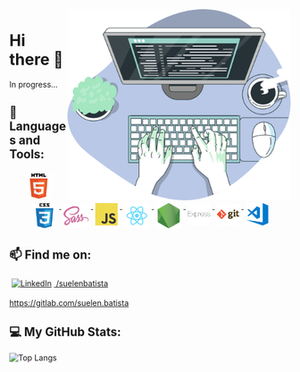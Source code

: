 <img src="https://raw.githubusercontent.com/sue1en/sue1en/main/img/Software_Dev_04-2.png" min-width="400px" max-width="400px" width="400px" align="right">

# Hi there 👋

In progress...

## 🧰 Languages and Tools:
<p align="center">
  <a href="https://www.w3.org/html/" target="_blank">
    <img src="https://raw.githubusercontent.com/github/explore/80688e429a7d4ef2fca1e82350fe8e3517d3494d/topics/html/html.png" alt="HTML5" height="45" style="vertical-align:top; margin:4px">
  </a>
  <a href="https://www.w3schools.com/css/" target="_blank">
    <img src="https://raw.githubusercontent.com/github/explore/80688e429a7d4ef2fca1e82350fe8e3517d3494d/topics/css/css.png" alt="CSS3" height="45" style="vertical-align:top; margin:4px">
  </a>
  <a href="https://sass-lang.com" target="_blank">
    <img src="https://raw.githubusercontent.com/github/explore/80688e429a7d4ef2fca1e82350fe8e3517d3494d/topics/sass/sass.png" alt="sass" height="45" style="vertical-align:top; margin:4px">
  </a>
  <a href="https://developer.mozilla.org/en-US/docs/Web/JavaScript" target="_blank">
    <img src="https://raw.githubusercontent.com/github/explore/80688e429a7d4ef2fca1e82350fe8e3517d3494d/topics/javascript/javascript.png" alt="Javascript" height="40" style="vertical-align:top; margin:4px">
  </a>
  <a href="https://reactjs.org/" target="_blank">
    <img src="https://raw.githubusercontent.com/github/explore/80688e429a7d4ef2fca1e82350fe8e3517d3494d/topics/react/react.png" alt="ReactJs" height="45" style="vertical-align:top; margin:4px">
  </a>
  <a href="https://nodejs.org" target="_blank">
    <img src="https://raw.githubusercontent.com/github/explore/80688e429a7d4ef2fca1e82350fe8e3517d3494d/topics/nodejs/nodejs.png" alt="NodeJs" height="45" style="vertical-align:top; margin:4px">
  </a>
  <a href="https://expressjs.com" target="_blank">
    <img src="https://raw.githubusercontent.com/github/explore/80688e429a7d4ef2fca1e82350fe8e3517d3494d/topics/express/express.png" alt="ExpressJS" height="40" style="vertical-align:top; margin:4px">
  </a>
  <a href="https://git-scm.com/" target="_blank"> 
    <img src="https://raw.githubusercontent.com/github/explore/80688e429a7d4ef2fca1e82350fe8e3517d3494d/topics/git/git.png" alt="Git" height="40" style="vertical-align:top; margin:4px">
  </a>
  <a href="https://code.visualstudio.com/" target="_blank">  
    <img src="https://raw.githubusercontent.com/github/explore/80688e429a7d4ef2fca1e82350fe8e3517d3494d/topics/visual-studio-code/visual-studio-code.png" alt="VS Code" height="40" style="vertical-align:top; margin:4px">
  </a>
</p>


## 📫 Find me on:
<p align="left">
<a href="https://www.linkedin.com/in/suelenbatista" target="_blank" rel="noopener noreferrer"> <img src="https://img.shields.io/badge/linkedin-%230077B5.svg?&style=for-the-badge&logo=linkedin&logoColor=white" alt="LinkedIn" height="30" style="vertical-align:center; margin:4px"> /suelenbatista</a>
</p>
<p align="left">
<a href="https://gitlab.com/suelen.batista" target="_blank" rel="noopener noreferrer">https://gitlab.com/suelen.batista</a>
</p>

## 💻 My GitHub  Stats:
![Top Langs](https://github-readme-stats.vercel.app/api/top-langs/?username=sue1en&theme=tokyonight&layout=compact)

<!--
**sue1en/sue1en** is a ✨ _special_ ✨ repository because its `README.md` (this file) appears on your GitHub profile.

Here are some ideas to get you started:

- 🔭 I’m currently working on ...
- 🌱 I’m currently learning ...
- 👯 I’m looking to collaborate on ...
- 🤔 I’m looking for help with ...
- 💬 Ask me about ...
- 📫 How to reach me: ...
- 😄 Pronouns: ...
- ⚡ Fun fact: ...
-->
